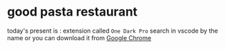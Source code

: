 # good pasta restaurant 

today's present is :  extension called `One Dark Pro` search in vscode by the name  or you can download it from [Google Chrome](https://marketplace.visualstudio.com/items?itemName=zhuangtongfa.Material-theme)

